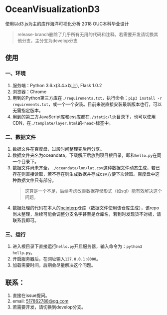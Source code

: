 # OceanVisualizationD3
使用以d3.js为主的库作海洋可视化分析
2018 OUC本科毕业设计

> release-branch删除了几乎所有无用的代码和注释。若需要开发请切换其他分支，主分支为develop分支

## 使用

### 一、环境
1. 服务端：Python 3.6.x(3.4.x以上), Flask 1.0.2
2. 浏览器：Chrome
3. 用到的Python第三方库在```./requirements.txt```，执行命令：```pip3 install -r requirements.txt```，或一个一个安装。目前来说直接安装最新版本也行，可以无需指定版本。
4. 用到的第三方JavaScript库和css库都在```./static/lib```目录下，也可以使用CDN，在```./template/layer.html```的```<head>```标签中。

### 二、数据文件
1. 数据文件在百度盘，过段时间整理完后再分享。
2. 数据文件夹名为oceandata，下载解压后放到项目根目录，即和```hello.py```在同一个目录下。
3. 数据文件尚未齐全，```./oceandata/lon/lat.csv```这种数据文件动态生成，若已存在则直接读取，若不存在则生成数据并存成csv方便下次读取。百度盘中这种数据文件只有部分。
    > 这算是一个不足，后续考虑改善数据存储形式（如sql）能有效解决这个问题。
2. 数据处理的代码在本人的[ncinterp](https://github.com/LittleSec/ncinterp/tree/nctocsv-nointerp-branch)仓库（数据文件使用该仓库生成），该repo尚未整理，后续可能会调整分支名字甚至是仓库名，若到时发现货不对板，请联系我即可。

### 三、运行
1. 进入根目录下直接运行```hello.py```开启服务器，输入命令为：```python3 hellp.py```。
2. 开启服务器后，在网址输入```127.0.0.1:8000```。
3. 加载需要时间，后期会尽量解决这个问题。

## 联系：
1. 直接在issue提问。
2. email: 517862788@qq.com
3. 若需要开发，请切换到develop分支。
